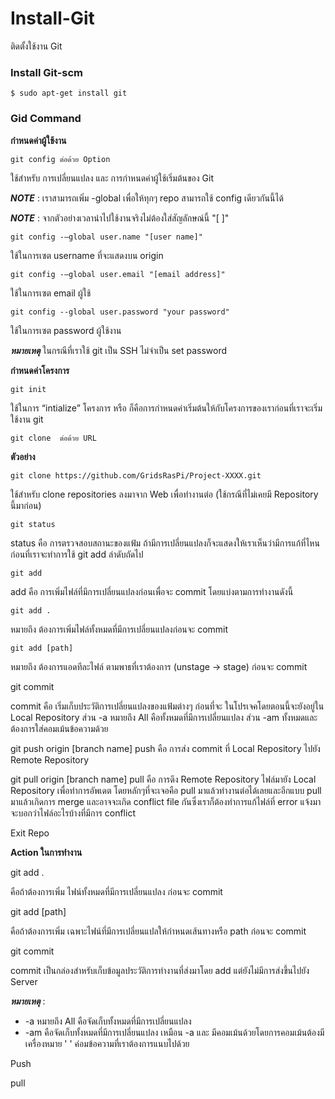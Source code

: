 # Install-Git
 ติดตั้งใช้งาน Git
 
### Install Git-scm

~~~
$ sudo apt-get install git
~~~

### Gid Command

**กำหนดค่าผู้ใช้งาน**

~~~
git config ต่อด้วย Option
~~~

ใช้สำหรับ การเปลี่ยนแปลง และ การกำหนดค่าผู้ใช้เริ่มต้นของ Git

**_NOTE_** : เราสามารถเพิ่ม -global เพื่อให้ทุกๆ repo สามารถใช้ config เดียวกันนี้ได้

**_NOTE_** : จากตัวอย่างเวลานำไปใช้งานจริงไม่ต้องใส่สัญลักษณ์นี้ "[ ]" 

~~~
git config -–global user.name "[user name]" 
~~~

ใช้ในการเซต username ที่จะแสดงบน origin

~~~
git config -–global user.email "[email address]" 
~~~

ใช้ในการเซต email ผู้ใช้

~~~
git config --global user.password "your password" 
~~~

ใช้ในการเซต password ผู้ใช้งาน

**_หมายเหตุ_** ในกรณีที่เราใช้ git เป็น SSH ไม่จำเป็น set password

**กำหนดค่าโครงการ**

~~~
git init
~~~

ใช้ในการ “intialize” โครงการ หรือ ก็คือการกำหนดค่าเริ่มต้นให้กับโครงการของเราก่อนที่เราจะเริ่มใช้งาน git 

~~~
git clone  ต่อด้วย URL
~~~

**ตัวอย่าง**

~~~
git clone https://github.com/GridsRasPi/Project-XXXX.git
~~~

ใช้สำหรับ clone repositories ลงมาจาก Web เพื่อทำงานต่อ (ใช้กรณีที่ไม่เคยมี Repository นี้มาก่อน)

~~~
git status
~~~

status คือ การตรวจสอบสถานะของแฟ้ม ถ้ามีการเปลี่ยนแปลงก็จะแสดงให้เราเห็นว่ามีการแก้ที่ไหน ก่อนที่เราจะทำการใช้ git add ลำดับถัดไป

~~~
git add
~~~

add คือ การเพิ่มไฟล์ที่มีการเปลี่ยนแปลงก่อนเพื่อจะ commit โดยแบ่งตามการทำงานดังนี้

~~~
git add . 
~~~

หมายถึง ต้องการเพิ่มไฟล์ทั้งหมดที่มีการเปลี่ยนแปลงก่อนจะ commit

~~~
git add [path] 
~~~

หมายถึง ต้องการแอดทีละไฟล์ ตามพาธที่เราต้องการ (unstage -> stage) ก่อนจะ commit

git commit

commit คือ เริ่มเก็บประวัติการเปลี่ยนแปลงของแฟ้มต่างๆ ก่อนที่จะ ในโปรเจคโดยตอนนี้จะยังอยู่ใน Local Repository ส่วน -a หมายถึง All คือทั้งหมดที่มีการเปลี่ยนแปลง ส่วน -am ทั้งหมดและต้องการใส่คอมเม้นข้อความด้วย

git push origin [branch name]
push คือ การส่ง commit ที่ Local Repository ไปยัง Remote Repository

git pull origin [branch name]
pull คือ การดึง Remote Repository ไฟล์มายัง Local Repository เพื่อทำการอัพเดต โดยหลักๆที่จะเจอคือ pull มาแล้วทำงานต่อได้เลยและอีกแบบ pull มาแล้วเกิดการ merge และอาจจะเกิด conflict file กันซึ่งเราก็ต้องทำการแก้ไฟล์ที่ error แจ้งมาจะบอกว่าไฟล์อะไรบ้างที่มีการ conflict



Exit Repo

**Action ในการทำงาน**

git add . 

คือถ้าต้องการเพิ่ม ไฟน์ทั้งหมดที่มีการเปลี่ยนแปลง ก่อนจะ commit

git add [path] 

คือถ้าต้องการเพิ่ม เฉพาะไฟน์ที่มีการเปลี่ยนแปลให้กำหนดเส้นทางหรือ path ก่อนจะ commit

git commit

commit เป็นกล่องสำหรับเก็บข้อมูลประวัติการทำงานที่ส่งมาโดย add แต่ยังไม่มีการส่งขึ้นไปยัง Server

**_หมายเหตุ_** : 
- -a หมายถึง All คือจัดเก็บทั้งหมดที่มีการเปลี่ยนแปลง
- -am คือจัดเก็บทั้งหมดที่มีการเปลี่ยนแปลง เหมือน -a และ มีคอมเม้นด้วยโดยการคอมเม้นต้องมีเครื่องหมาย ' ' ค่อมข้อความที่เราต้องการแนบไปด้วย

Push

pull



